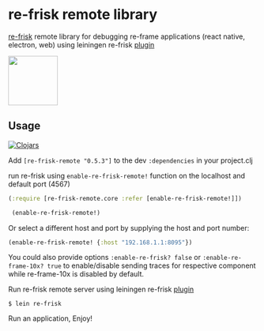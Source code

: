# re-frisk remote library

[re-frisk](https://github.com/flexsurfer/re-frisk) remote library for debugging re-frame applications (react native, electron, web) using leiningen re-frisk [plugin](https://github.com/flexsurfer/lein-re-frisk)

[<img src="2016-01-01-starting-clojure-today.jpg" width="100">](https://github.com/flexsurfer/re-frisk)

## Usage

[![Clojars](https://img.shields.io/clojars/v/re-frisk-remote.svg)](https://clojars.org/re-frisk-remote)


Add `[re-frisk-remote "0.5.3"]` to the dev `:dependencies` in your project.clj
                                
run re-frisk using `enable-re-frisk-remote!` function on the localhost and default port (4567)

```cljs
(:require [re-frisk-remote.core :refer [enable-re-frisk-remote!]])

 (enable-re-frisk-remote!)
```

Or select a different host and port by supplying the host and port number:

```cljs
(enable-re-frisk-remote! {:host "192.168.1.1:8095"})
```

You could also provide options `:enable-re-frisk? false` or `:enable-re-frame-10x? true` to enable/disable sending traces for respective component while re-frame-10x is disabled by default.


Run re-frisk remote server using leiningen re-frisk [plugin](https://github.com/flexsurfer/lein-re-frisk)

`$ lein re-frisk`

Run an application,
Enjoy!
